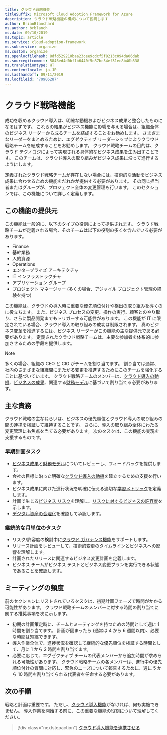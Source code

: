 ```yaml
---
title: クラウド戦略機能
titleSuffix: Microsoft Cloud Adoption Framework for Azure
description: クラウド戦略機能の構成について説明します
author: BrianBlanchard
ms.author: brblanch
ms.date: 09/10/2019
ms.topic: article
ms.service: cloud-adoption-framework
ms.subservice: organize
ms.custom: organize
ms.openlocfilehash: 8dfd529210baa23cee9cdcf5f8213c094da06dab
ms.sourcegitcommit: 5846ed4d0bf1b6440f5e87bc34ef31ec8b40b338
ms.translationtype: HT
ms.contentlocale: ja-JP
ms.lasthandoff: 09/11/2019
ms.locfileid: "70906287"
---
```

# <a name="cloud-strategy-capabilities"></a>クラウド戦略機能

成功を収めるクラウド導入は、明確な動機およびビジネス成果と整合したものになるはずです。 これらの結果がビジネス機能に影響を与える場合は、組織全体のビジネス リーダーから成るチームを結成することをお勧めします。 さまざまなリーダーをまとめるために、エグゼクティブ リーダーシップによりクラウド戦略チームを結成することをお勧めします。 クラウド戦略チームの目的は、クラウド テクノロジによって実現される具体的なビジネス成果を生み出すことです。 このチームは、クラウド導入の取り組みがビジネス成果に沿って進行するようにします。

定義されたクラウド戦略チームが存在しない場合には、技術的な活動をビジネス成果に合わせるための機能をだれかが提供する必要があります。 その同じ担当者またはグループが、プロジェクト全体の変更管理も行います。 このセクションでは、この機能について詳しく定義します。

## <a name="possible-sources-for-this-capability"></a>この機能の提供元

この機能は一般的に、以下のタイプの役割によって提供されます。 クラウド戦略チームが定義される場合、そのチームは以下の役割の多くを含んでいる必要があります。

- Finance
- 基幹業務
- 人的資源
- Operations
- エンタープライズ アーキテクチャ
- IT インフラストラクチャ
- アプリケーション グループ
- プロジェクト マネージャー (多くの場合、アジャイル プロジェクト管理の経験を持つ)

この機能は、クラウドの導入時に重要な優先順位付けや検出の取り組みを導くのに役立ちます。 また、ビジネス プロセスの変更、操作の実行、顧客とのやり取り、さらに製品開発までもトリガーする可能性があります。 この機能が IT に限定されている場合、クラウド導入の取り組みの成功は制限されます。 真のビジネス変革を推進するには、ビジネス リーダーがこの機能の主な提供元である必要があります。 定義されたクラウド戦略チームは、主要な参加者を体系的に参加させるための手段を提供します。

> [!NOTE]
> 多くの場合、組織の CEO と CIO がチームを割り当てます。 割り当ては通常、社内のさまざまな組織間にまたがる変更を推進するためにこのチームを強化することに基づいています。 クラウド戦略チームのメンバーは、[クラウド導入の動機](../business-strategy/motivations-why-are-we-moving-to-the-cloud.md)、[ビジネスの成果](../business-strategy/business-outcomes/index.md)、関連する[財務モデル](../business-strategy/financial-models.md)に基づいて割り当てる必要があります。

## <a name="key-responsibilities"></a>主な責務

クラウド戦略の主なねらいは、ビジネスの優先順位とクラウド導入の取り組みの間の連携を検証して維持することです。 さらに、導入の取り組み全体にわたる変更管理にも焦点を当てる必要があります。 次のタスクは、この機能の実現を支援するものです。

### <a name="early-planning-tasks"></a>早期計画タスク

- [ビジネス成果](../business-strategy/business-outcomes/index.md)と[財務モデル](../business-strategy/financial-models.md)についてレビューし、フィードバックを提供します。
- 会社の目標に沿った明確な[クラウド導入の動機](../business-strategy/motivations-why-are-we-moving-to-the-cloud.md)を確立するための支援を行います。
- ビジネス成果に向けた進行状況を明確に伝える適切な[学習メトリック](../business-strategy/learning-metrics.md)を定義します。
- 計画で生じる[ビジネス リスク](../governance/policy-compliance/risk-tolerance.md)を理解し、[リスクに対するビジネスの許容度](../governance/policy-compliance/risk-tolerance.md)を示します。
- [デジタル資産の合理化](../digital-estate/rationalize.md)を確認して承認します。

### <a name="ongoing-monthly-tasks"></a>継続的な月単位のタスク

- リスク/許容度の検討中に[クラウド ガバナンス機能](./cloud-governance.md)をサポートします。
- リリース計画をレビューして、技術的変更のタイムラインとビジネスへの影響を理解します。
- 計画されたリリースに関連するビジネス変更計画を定義します。
- ビジネス チームがビジネス テストとビジネス変更プランを実行できる状態であることを確認します。

## <a name="meeting-cadence"></a>ミーティングの頻度

前のセクションにリストされているタスクは、初期計画フェーズで時間がかかる可能性があります。 クラウド戦略チームのメンバーに対する時間の割り当てに関する推奨事項を次に示します。

- 初期の計画策定時に、チームとミーティングを持つための時間として週に 1 時間を割り当てます。 計画が固まったら (通常は 4 から 6 週間以内)、必要な時間は短縮できます。
- 導入作業全体で、進捗状況を確認して継続的な優先順位を検証する時間として、月に 1 から 2 時間を割り当てます。
- 必要に応じて、エグゼクティブ チームの代表メンバーから追加時間が求められる可能性があります。 クラウド戦略チームの各メンバーは、進行中の優先順位付けの質問に対応し、緊急のニーズについて報告するために、週に 5 から 10 時間を割り当てられる代表者を任命する必要があります。

## <a name="next-steps"></a>次の手順

戦略と計画は重要です。 ただし、[クラウド導入機能](./cloud-adoption.md)がなければ、何も実施できません。 導入作業を開始する前に、この重要な機能の役割について理解してください。

> [!div class="nextstepaction"]
> [クラウド導入機能を連携させる](./cloud-adoption.md)
